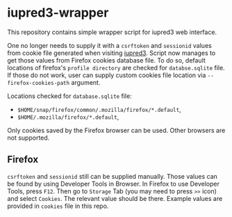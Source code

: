 # iupred3-wrapper

This repository contains simple wrapper script for iupred3 web interface.

One no longer needs to supply it with a `csrftoken` and `sessionid` values from cookie file generated when visiting [iupred3](https://iupred3.elte.hu/). Script now manages to get those values from Firefox cookies database file. To do so, default locations of firefox's `profile directory` are checked for `databse.sqlite` file. If those do not work, user can supply custom cookies file location via `--firefox-cookies-path` argument.

Locations checked for `database.sqlite` file:
 - `$HOME/snap/firefox/common/.mozilla/firefox/*.default`,
 - `$HOME/.mozilla/firefox/*.default`,

Only cookies saved by the Firefox browser can be used. Other browsers are not supported.

## Firefox

`csrftoken` and `sessionid` still can be supplied manually. Those values can be found by using Developer Tools in Browser.
In Firefox to use Developer Tools, press `F12`. Then go to `Storage` Tab (you may need to press `>>` icon) and select `Cookies`. The relevant value should be there. Example values are provided in `cookies` file in this repo.

